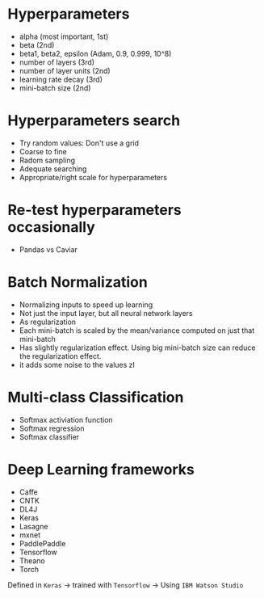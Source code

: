 # Hyperparameters

- alpha (most important, 1st)
- beta (2nd)
- beta1, beta2, epsilon (Adam, 0.9, 0.999, 10^8)
- number of layers (3rd)
- number of layer units (2nd)
- learning rate decay (3rd)
- mini-batch size (2nd)


# Hyperparameters search

- Try random values: Don't use a grid
- Coarse to fine
- Radom sampling
- Adequate searching
- Appropriate/right scale for hyperparameters

#  Re-test hyperparameters occasionally
- Pandas vs Caviar

# Batch Normalization
- Normalizing inputs to speed up learning
- Not just the input layer, but all neural network layers
- As regularization
- Each mini-batch is scaled by the mean/variance computed on just that mini-batch
- Has slightly regularization effect. Using big mini-batch size can reduce the regularization effect.
- it adds some noise to the values zl

# Multi-class Classification

- Softmax activiation function
- Softmax regression
- Softmax classifier

# Deep Learning frameworks

- Caffe
- CNTK
- DL4J
- Keras
- Lasagne
- mxnet
- PaddlePaddle
- Tensorflow
- Theano
- Torch

Defined in `Keras` -> trained with `Tensorflow` -> Using `IBM Watson Studio`
